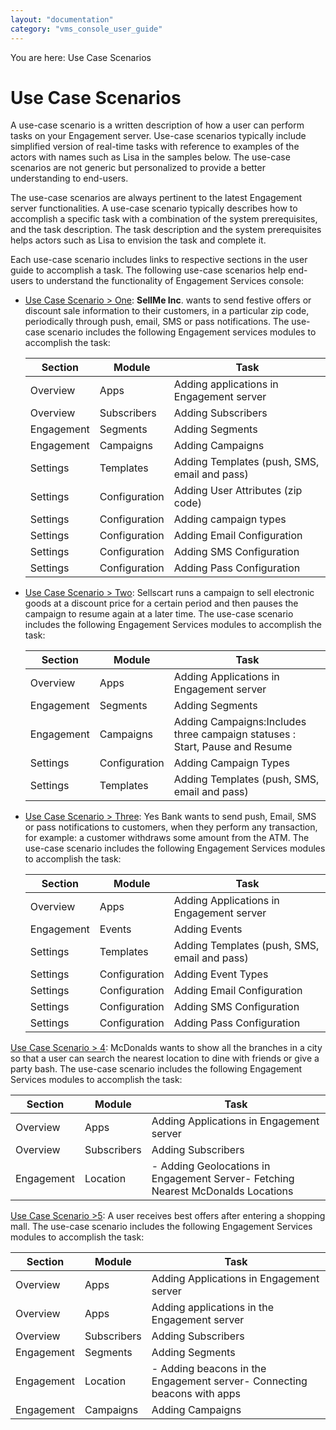 ```yaml
---
layout: "documentation"
category: "vms_console_user_guide"
---
```

                            

You are here: Use Case Scenarios

Use Case Scenarios
==================

A use-case scenario is a written description of how a user can perform tasks on your Engagement server. Use-case scenarios typically include simplified version of real-time tasks with reference to examples of the actors with names such as Lisa in the samples below. The use-case scenarios are not generic but personalized to provide a better understanding to end-users.

The use-case scenarios are always pertinent to the latest Engagement server functionalities. A use-case scenario typically describes how to accomplish a specific task with a combination of the system prerequisites, and the task description. The task description and the system prerequisites helps actors such as Lisa to envision the task and complete it.

Each use-case scenario includes links to respective sections in the user guide to accomplish a task. The following use-case scenarios help end-users to understand the functionality of Engagement Services console:

*   [Use Case Scenario > One](Campaigns_Scenarios_One.html): **SellMe Inc**. wants to send festive offers or discount sale information to their customers, in a particular zip code, periodically through push, email, SMS or pass notifications. The use-case scenario includes the following Engagement services modules to accomplish the task:
    
    | Section | Module | Task |
    | --- | --- | --- |
    | Overview | Apps | Adding applications in Engagement server |
    | Overview | Subscribers | Adding Subscribers |
    | Engagement | Segments | Adding Segments |
    | Engagement | Campaigns | Adding Campaigns |
    | Settings | Templates | Adding Templates (push, SMS, email and pass) |
    | Settings | Configuration | Adding User Attributes (zip code) |
    | Settings | Configuration | Adding campaign types |
    | Settings | Configuration | Adding Email Configuration |
    | Settings | Configuration | Adding SMS Configuration |
    | Settings | Configuration | Adding Pass Configuration |
    
*   [Use Case Scenario > Two](Campaigns_Scenarios_Two.html): Sellscart runs a campaign to sell electronic goods at a discount price for a certain period and then pauses the campaign to resume again at a later time. The use-case scenario includes the following Engagement Services modules to accomplish the task:
    
    | Section | Module | Task |
    | --- | --- | --- |
    | Overview | Apps | Adding Applications in Engagement server |
    | Engagement | Segments | Adding Segments |
    | Engagement | Campaigns | Adding Campaigns:Includes three campaign statuses : Start, Pause and Resume |
    | Settings | Configuration | Adding Campaign Types |
    | Settings | Templates | Adding Templates (push, SMS, email and pass) |
    
*   [Use Case Scenario > Three](Event_Scenarios_One.html): Yes Bank wants to send push, Email, SMS or pass notifications to customers, when they perform any transaction, for example: a customer withdraws some amount from the ATM. The use-case scenario includes the following Engagement Services modules to accomplish the task:
    
    | Section | Module | Task |
    | --- | --- | --- |
    | Overview | Apps | Adding Applications in Engagement server |
    | Engagement | Events | Adding Events |
    | Settings | Templates | Adding Templates (push, SMS, email and pass) |
    | Settings | Configuration | Adding Event Types |
    | Settings | Configuration | Adding Email Configuration |
    | Settings | Configuration | Adding SMS Configuration |
    | Settings | Configuration | Adding Pass Configuration |
    

[Use Case Scenario > 4](Geolocations_Scenario_One.html): McDonalds wants to show all the branches in a city so that a user can search the nearest location to dine with friends or give a party bash. The use-case scenario includes the following Engagement Services modules to accomplish the task:

  
| Section | Module | Task |
| --- | --- | --- |
| Overview | Apps | Adding Applications in Engagement server |
| Overview | Subscribers | Adding Subscribers |
| Engagement | Location | \- Adding Geolocations in Engagement Server- Fetching Nearest McDonalds Locations   |

[Use Case Scenario >5](Beacons_scenario_one.html): A user receives best offers after entering a shopping mall. The use-case scenario includes the following Engagement Services modules to accomplish the task:

  
| Section | Module | Task |
| --- | --- | --- |
| Overview | Apps | Adding Applications in Engagement server |
| Overview | Apps | Adding applications in the Engagement server |
| Overview | Subscribers | Adding Subscribers |
| Engagement | Segments | Adding Segments |
| Engagement | Location | \- Adding beacons in the Engagement server- Connecting beacons with apps |
| Engagement | Campaigns | Adding Campaigns |

